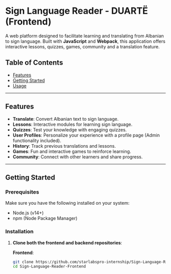 # Sign Language Reader - DUARTË (Frontend)

A web platform designed to facilitate learning and translating from Albanian to sign language. Built with **JavaScript** and **Webpack**, this application offers interactive lessons, quizzes, games, community and a translation feature.

## Table of Contents
- [Features](#features)
- [Getting Started](#getting-started)
- [Usage](#usage)

---

## Features
- **Translate**: Convert Albanian text to sign language.
- **Lessons**: Interactive modules for learning sign language.
- **Quizzes**: Test your knowledge with engaging quizzes.
- **User Profiles**: Personalize your experience with a profile page (Admin functionality included).
- **History**: Track previous translations and lessons.
- **Games**: Fun and interactive games to reinforce learning.
- **Community**: Connect with other learners and share progress.

---

## Getting Started

### Prerequisites
Make sure you have the following installed on your system:
- Node.js (v14+)
- npm (Node Package Manager)

### Installation
1. **Clone both the frontend and backend repositories**:

   **Frontend**:
   ```bash
   git clone https://github.com/starlabspro-internship/Sign-Language-Reader-Frontend.git
   cd Sign-Language-Reader-Frontend
